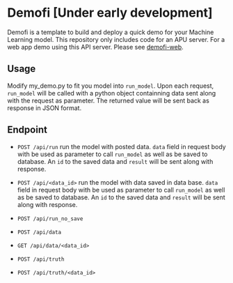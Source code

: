 # Demofi [Under early development]

Demofi is a template to build and deploy a quick demo for your Machine Learning model. This repository only includes code for an APU server. For a web app demo using this API server. Please see [demofi-web](https://github.com/h-bar/demofi-web).

## Usage

Modify my_demo.py to fit you model into  `run_model`. Upon each request, `run_model` will be called with a python object containning data sent along with the request as parameter. The returned value will be sent back as response in JSON format.

## Endpoint

- `POST /api/run`
  run the model with posted data. `data` field in request body with be used as parameter to call `run_model` as well as be saved to database. An `id` to the saved data and `result` will be sent along with response.

- `POST /api/<data_id>`
  run the model with data saved in data base. `data` field in request body with be used as parameter to call `run_model` as well as be saved to database. An `id` to the saved data and `result` will be sent along with response.
  
- `POST /api/run_no_save`
- `POST /api/data`
- `GET /api/data/<data_id>`
- `POST /api/truth`
- `POST /api/truth/<data_id>`
